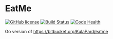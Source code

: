 # EatMe

[![GitHub license](https://img.shields.io/badge/license-MIT-blue.svg)](https://github.com/kulapard/eatme/blob/master/LICENSE)
[![Build Status](https://travis-ci.org/kulapard/eatme.svg?branch=master)](https://travis-ci.org/kulapard/eatme)
[![Code Health](https://landscape.io/github/kulapard/eatme/master/landscape.svg?style=flat)](https://landscape.io/github/kulapard/eatme/master)

Go version of https://bitbucket.org/KulaPard/eatme
